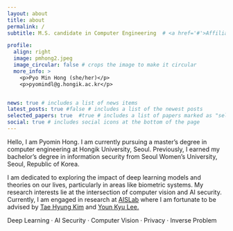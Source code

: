 ```yaml
---
layout: about
title: about
permalink: /
subtitle: M.S. candidate in Computer Engineering  # <a href='#'>Affiliations</a>. Address. Contacts. Moto. Etc. 

profile:
  align: right
  image: pmhong2.jpeg
  image_circular: false # crops the image to make it circular
  more_info: >
    <p>Pyo Min Hong (she/her)</p>
    <p>pyomindl@g.hongik.ac.kr</p>


news: true # includes a list of news items
latest_posts: true #false # includes a list of the newest posts
selected_papers: true  #true # includes a list of papers marked as "selected={true}"
social: true # includes social icons at the bottom of the page
---
```


Hello, I am Pyomin Hong. I am currently pursuing a master’s degree in computer engineering at Hongik University, Seoul. Previously, I earned my bachelor’s degree in information security from Seoul Women’s University, Seoul, Republic of Korea.

I am dedicated to exploring the impact of deep learning models and theories on our lives, particularly in areas like biometric systems. My research interests lie at the intersection of computer vision and AI security. Currently, I am engaged in research at <a href='https://ais.hongik.ac.kr'>AISLab</a> where I am fortunate to be advised by <a href='https://sites.google.com/view/tae-hyung-kim/'>Tae Hyung Kim</a> and <a href='https://sites.google.com/view/younkyul'>Youn Kyu Lee.</a>  

Deep Learning ·  AI Security   ·  Computer Vision ·  Privacy ·  Inverse Problem 

